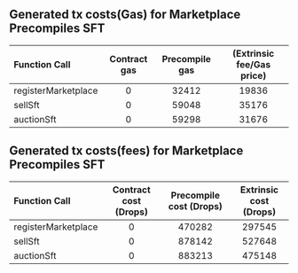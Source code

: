 ## Generated tx costs(Gas) for Marketplace Precompiles SFT

| Function Call       | Contract gas | Precompile gas | (Extrinsic fee/Gas price) |
|:--------------------|:------------:|:--------------:|:-------------------------:|
| registerMarketplace |      0       |     32412      |           19836           |
| sellSft             |      0       |     59048      |           35176           |
| auctionSft          |      0       |     59298      |           31676           |


## Generated tx costs(fees) for Marketplace Precompiles SFT

| Function Call       | Contract cost (Drops) | Precompile cost (Drops) | Extrinsic cost (Drops) |
|:--------------------|:---------------------:|:-----------------------:|:----------------------:|
| registerMarketplace |           0           |         470282          |         297545         |
| sellSft             |           0           |         878142          |         527648         |
| auctionSft          |           0           |         883213          |         475148         |
